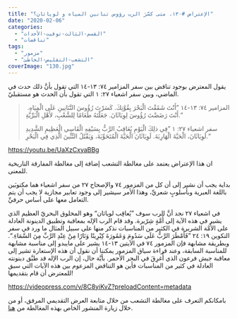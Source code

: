 ```yaml
---
title: "الإعتراض #١٣٠، متى كسَّرَ الرب رؤوس تنانين المياه و لوياثان؟"
date: "2020-02-06"
categories: 
  - "القسم-الثالث-توقيت-الأحداث"
  - "تناقضات"
tags: 
  - "مزمور"
  - "التشعب-التقليص-الخاطئ"
coverImage: "130.jpg"
---
```


يقول المعترض بوجود تناقض بين سفر المزامير ٧٤: ١٣-١٤ التي تقول بأنَّ ذلك حدث في الماضي، وبين سفر اشعياء ٢٧: ١ التي تقول بأن الحدث هو مستقبليّ.

>  المزامير ٧٤: ١٣-١٤ ”أَنْتَ شَقَقْتَ الْبَحْرَ بِقُوَّتِكَ. كَسَرْتَ رُؤُوسَ التَّنَانِينِ عَلَى الْمِيَاهِ. أَنْتَ رَضَضْتَ رُؤُوسَ لِوِيَاثَانَ. جَعَلْتَهُ طَعَامًا لِلشَّعْبِ، لأَهْلِ الْبَرِّيَّةِ.“
> 
> سفر اشعياء ٢٧: ١ ”فِي ذلِكَ الْيَوْمِ يُعَاقِبُ الرَّبُّ بِسَيْفِهِ الْقَاسِي الْعَظِيمِ الشَّدِيدِ لَوِيَاثَانَ، الْحَيَّةَ الْهَارِبَةَ. لَوِيَاثَانَ الْحَيَّةَ الْمُتَحَوِّيَةَ، وَيَقْتُلُ التِّنِّينَ الَّذِي فِي الْبَحْرِ.“

https://youtu.be/UaXzCxyaBBg

ان هذا الإعتراض يعتمد على مغالطة التشعب إضافة إلى مغالطة المفارقة التاريخية للمعنى.  

بداية يجب أن نشير إلى أن كل من المزمور ٧٤ والإصحاح ٢٧ من سفر اشعياء هما مكتوبَين باللغة العبرية وبأسلوبٍ شعريِّ، وهذا الأمر سيشير إلى وجود تعابير مجازية لا يجب أن يتم التعامل معها على أساس حرفيِّ.

في اشعياء ٢٧ نجد أنَّ الرب سوف ”يُعاقِب لوياثان“ وهو المخلوق البحريّ العظيم الذي يشير في هذه الآية إلى أُمَّةٍ شِرّيرة. وقد قام الرب الإله بمعاقبة وتطبيق الدينونة العادلة على الأُمَّة الشريرة في الكثير من المناسبات نذكر منها على سبيل المثال ما ورد في سفر التكوين ١٩: ٢٤ ”فَأَمْطَرَ الرَّبُّ عَلَى سَدُومَ وَعَمُورَةَ كِبْرِيتًا وَنَارًا مِنْ عِنْدِ الرَّبِّ مِنَ السَّمَاءِ.“. وبطريقة مشابهة فإن المزمور ٧٤ في الآيتين ١٣-١٤ يشير على مايبدو إلى مناسبة مشابهة للمناسبة السابقة، وعند قراءة سياق المزمور يمكننا أن نقول أن هذه الإستعارة تشير إلى معاقبة جيش فرعون الذي أُغرِقَ في البحر الأحمر. بأيَّة حال، إن الرب الإله قد طبَّق دينونته العادلة في كثير من المناسبات فأين هو التناقض المزعوم بين هذه الآيات التي سبق للمعترض أن قام بتقديمها!

https://videopress.com/v/8C8yiKvZ?preloadContent=metadata

بامكانكم التعرف على مغالطة التشعب من خلال متابعة العرض التقديمي المرفق، أو من خلال زيارة المنشور الخاص بهذه المغالطة من [هنا](https://reasonofhope.com/2019/07/25/bifurcation/).
